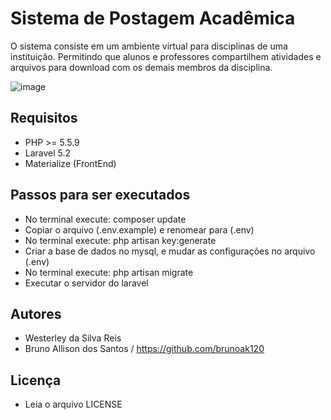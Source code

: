 # Sistema de Postagem Acadêmica

O sistema consiste em um ambiente virtual para disciplinas de uma instituição. Permitindo que alunos e professores compartilhem atividades e arquivos para download com os demais membros da disciplina.

![image](https://cloud.githubusercontent.com/assets/13291433/16743422/b92652c6-4782-11e6-84fa-7c257082f61e.png)

## Requisitos

 * PHP >= 5.5.9 
 * Laravel 5.2
 * Materialize (FrontEnd)

## Passos para ser executados

 * No terminal execute: composer update
 * Copiar o arquivo (.env.example) e renomear para (.env)
 * No terminal execute: php artisan key:generate
 * Criar a base de dados no mysql, e mudar as configurações no arquivo (.env)
 * No terminal execute: php artisan migrate
 * Executar o servidor do laravel
 
## Autores
 
 * Westerley da Silva Reis
 * Bruno Allison dos Santos / https://github.com/brunoak120

## Licença

 * Leia o arquivo LICENSE
